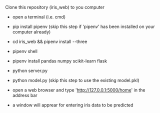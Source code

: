 Clone this repository (iris_web) to you computer

- open a terminal (i.e. cmd)

- pip install pipenv (skip this step if 'pipenv' has been installed on your computer already)

- cd iris_web && pipenv install --three 

- pipenv shell

- pipenv install pandas numpy scikit-learn flask

- python server.py

- python model.py (skip this step to use the existing model.pkl)

- open a web browser and type 'http://127.0.0.1:5000/home' in the address bar

- a window will apprear for entering iris data to be predicted 
